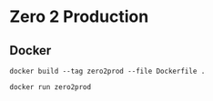 # Zero 2 Production

## Docker
`docker build --tag zero2prod --file Dockerfile .`

`docker run zero2prod`